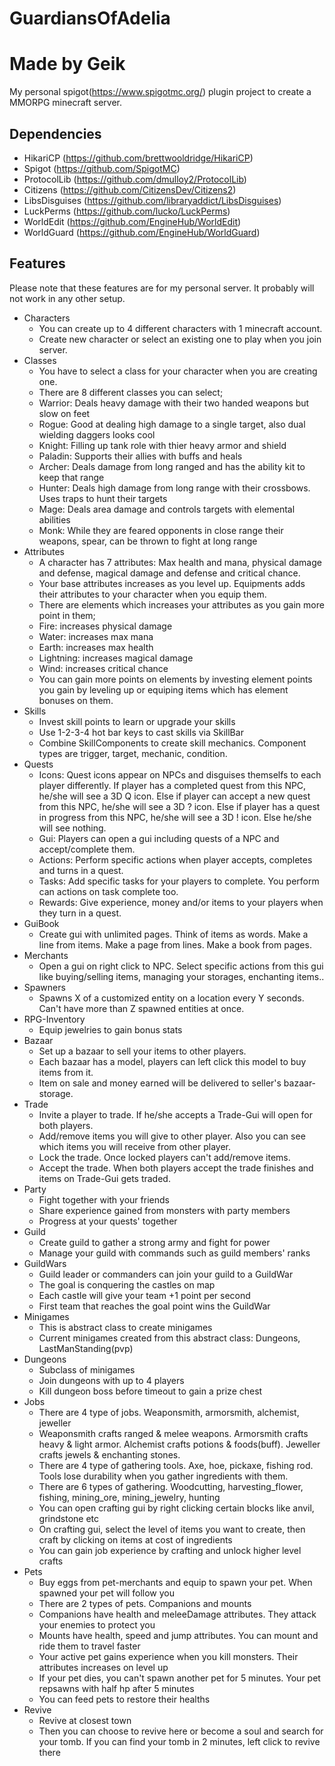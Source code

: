 # GuardiansOfAdelia
# Made by Geik

My personal spigot(https://www.spigotmc.org/) plugin project to create a MMORPG minecraft server.

## Dependencies
* HikariCP (https://github.com/brettwooldridge/HikariCP)
* Spigot (https://github.com/SpigotMC)
* ProtocolLib (https://github.com/dmulloy2/ProtocolLib)
* Citizens (https://github.com/CitizensDev/Citizens2)
* LibsDisguises (https://github.com/libraryaddict/LibsDisguises)
* LuckPerms (https://github.com/lucko/LuckPerms)
* WorldEdit (https://github.com/EngineHub/WorldEdit)
* WorldGuard (https://github.com/EngineHub/WorldGuard)

## Features

Please note that these features are for my personal server. It probably will not work in any other setup.
* Characters
  * You can create up to 4 different characters with 1 minecraft account.
  * Create new character or select an existing one to play when you join server.
* Classes
  * You have to select a class for your character when you are creating one.
  * There are 8 different classes you can select;
  * Warrior: Deals heavy damage with their two handed weapons but slow on feet
  * Rogue: Good at dealing high damage to a single target, also dual wielding daggers looks cool
  * Knight: Filling up tank role with thier heavy armor and shield
  * Paladin: Supports their allies with buffs and heals
  * Archer: Deals damage from long ranged and has the ability kit to keep that range
  * Hunter: Deals high damage from long range with their crossbows. Uses traps to hunt their targets
  * Mage: Deals area damage and controls targets with elemental abilities
  * Monk: While they are feared opponents in close range their weapons, spear, can be thrown to fight at long range
* Attributes
  * A character has 7 attributes: Max health and mana, physical damage and defense, magical damage and defense and critical chance.
  * Your base attributes increases as you level up. Equipments adds their attributes to your character when you equip them.
  * There are elements which increases your attributes as you gain more point in them;
  * Fire: increases physical damage
  * Water: increases max mana
  * Earth: increases max health
  * Lightning: increases magical damage
  * Wind: increases critical chance
  * You can gain more points on elements by investing element points you gain by leveling up or equiping items which has element bonuses on them.
* Skills
  * Invest skill points to learn or upgrade your skills
  * Use 1-2-3-4 hot bar keys to cast skills via SkillBar
  * Combine SkillComponents to create skill mechanics. Component types are trigger, target, mechanic, condition.
* Quests
  * Icons: 
    Quest icons appear on NPCs and disguises themselfs to each player differently. 
    If player has a completed quest from this NPC, he/she will see a 3D Q icon.
    Else if player can accept a new quest from this NPC,  he/she will see a 3D ? icon.
    Else if player has a quest in progress from this NPC,  he/she will see a 3D ! icon.
    Else he/she will see nothing.
  * Gui: 
    Players can open a gui including quests of a NPC and accept/complete them.
  * Actions: 
    Perform specific actions when player accepts, completes and turns in a quest.
  * Tasks: 
    Add specific tasks for your players to complete. You perform can actions on task complete too.
  * Rewards: 
    Give experience, money and/or items to your players when they turn in a quest.
* GuiBook
  * Create gui with unlimited pages.
    Think of items as words. Make a line from items. Make a page from lines. Make a book from pages.
* Merchants
  * Open a gui on right click to NPC.
    Select specific actions from this gui like buying/selling items, managing your storages, enchanting items..
* Spawners
  * Spawns X of a customized entity on a location every Y seconds. Can't have more than Z spawned entities at once.
* RPG-Inventory
  * Equip jewelries to gain bonus stats
* Bazaar
  * Set up a bazaar to sell your items to other players.
  * Each bazaar has a model, players can left click this model to buy items from it.
  * Item on sale and money earned will be delivered to seller's bazaar-storage.
* Trade
  * Invite a player to trade. If he/she accepts a Trade-Gui will open for both players.
  * Add/remove items you will give to other player. Also you can see which items you will receive from other player.
  * Lock the trade. Once locked players can't add/remove items.
  * Accept the trade. When both players accept the trade finishes and items on Trade-Gui gets traded.
* Party
  * Fight together with your friends
  * Share experience gained from monsters with party members
  * Progress at your quests' together
* Guild
  * Create guild to gather a strong army and fight for power
  * Manage your guild with commands such as guild members' ranks
* GuildWars
  * Guild leader or commanders can join your guild to a GuildWar
  * The goal is conquering the castles on map
  * Each castle will give your team +1 point per second
  * First team that reaches the goal point wins the GuildWar
* Minigames
  * This is abstract class to create minigames
  * Current minigames created from this abstract class: Dungeons, LastManStanding(pvp)
* Dungeons
  * Subclass of minigames
  * Join dungeons with up to 4 players
  * Kill dungeon boss before timeout to gain a prize chest
* Jobs
  * There are 4 type of jobs. Weaponsmith, armorsmith, alchemist, jeweller
  * Weaponsmith crafts ranged & melee weapons. Armorsmith crafts heavy & light armor. Alchemist crafts potions & foods(buff). Jeweller crafts jewels & enchanting stones.
  * There are 4 type of gathering tools. Axe, hoe, pickaxe, fishing rod. Tools lose durability when you gather ingredients with them.
  * There are 6 types of gathering. Woodcutting, harvesting_flower, fishing, mining_ore, mining_jewelry, hunting
  * You can open crafting gui by right clicking certain blocks like anvil, grindstone etc
  * On crafting gui, select the level of items you want to create, then craft by clicking on items at cost of ingredients
  * You can gain job experience by crafting and unlock higher level crafts
* Pets
  * Buy eggs from pet-merchants and equip to spawn your pet. When spawned your pet will follow you
  * There are 2 types of pets. Companions and mounts
  * Companions have health and meleeDamage attributes. They attack your enemies to protect you
  * Mounts have health, speed and jump attributes. You can mount and ride them to travel faster
  * Your active pet gains experience when you kill monsters. Their attributes increases on level up
  * If your pet dies, you can't spawn another pet for 5 minutes. Your pet repsawns with half hp after 5 minutes
  * You can feed pets to restore their healths
* Revive
  * Revive at closest town
  * Then you can choose to revive here or become a soul and search for your tomb. If you can find your tomb in 2 minutes, left click to revive there
